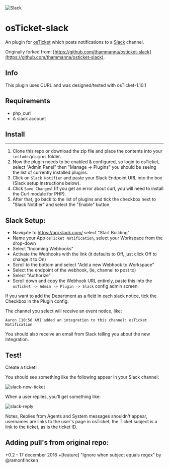 ![Slack](https://a.slack-edge.com/ae57/img/slack_api_logo.png)

osTicket-slack
==============
An plugin for [osTicket](https://osticket.com) which posts notifications to a [Slack](https://slack.com) channel.

Originally forked from: [https://github.com/thammanna/osticket-slack](https://github.com/thammanna/osticket-slack).

Info
------
This plugin uses CURL and was designed/tested with osTicket-1.10.1

## Requirements
- php_curl
- A slack account

## Install
--------
1. Clone this repo or download the zip file and place the contents into your `include/plugins` folder.
1. Now the plugin needs to be enabled & configured, so login to osTicket, select "Admin Panel" then "Manage -> Plugins" you should be seeing the list of currently installed plugins.
1. Click on `Slack Notifier` and paste your Slack Endpoint URL into the box (Slack setup instructions below). 
1. Click `Save Changes`! (If you get an error about curl, you will need to install the Curl module for PHP). 
1. After that, go back to the list of plugins and tick the checkbox next to "Slack Notifier" and select the "Enable" button.


## Slack Setup:
- Navigate to https://api.slack.com/ select "Start Building"
- Name your App `osTicket Notification`, select your Workspace from the drop-down
- Select "Incoming Webhooks"
- Activate the Webhooks with the link (it defaults to Off, just click Off to change it to On)
- Scroll to the bottom and select "Add a new Webhook to Workspace"
- Select the endpoint of the webhook, (ie, channel to post to)
- Select "Authorize"
- Scroll down and copy the Webhook URL entirely, paste this into the `osTicket -> Admin -> Plugin -> Slack` config admin screen.

If you want to add the Department as a field in each slack notice, tick the Checkbox in the Plugin config.

The channel you select will receive an event notice, like:
```
Aaron [10:56 AM] added an integration to this channel: osTicket Notification
```
You should also receive an email from Slack telling you about the new Integration.

## Test!
Create a ticket!

You should see something like the following appear in your Slack channel:

![slack-new-ticket](https://user-images.githubusercontent.com/5077391/31572647-923e07b0-b0f6-11e7-9515-98205d6f800f.png)

When a user replies, you'll get something like:

![slack-reply](https://user-images.githubusercontent.com/5077391/31572648-9279eb18-b0f6-11e7-97da-9a9c63a200d4.png)

Notes, Replies from Agents and System messages shouldn't appear, usernames are links to the user's page 
in osTicket, the Ticket subject is a link to the ticket, as is the ticket ID. 

## Adding pull's from original repo:
 +0.2 - 17 december 2016
 +[feature] "Ignore when subject equals regex" by @ramonfincken
